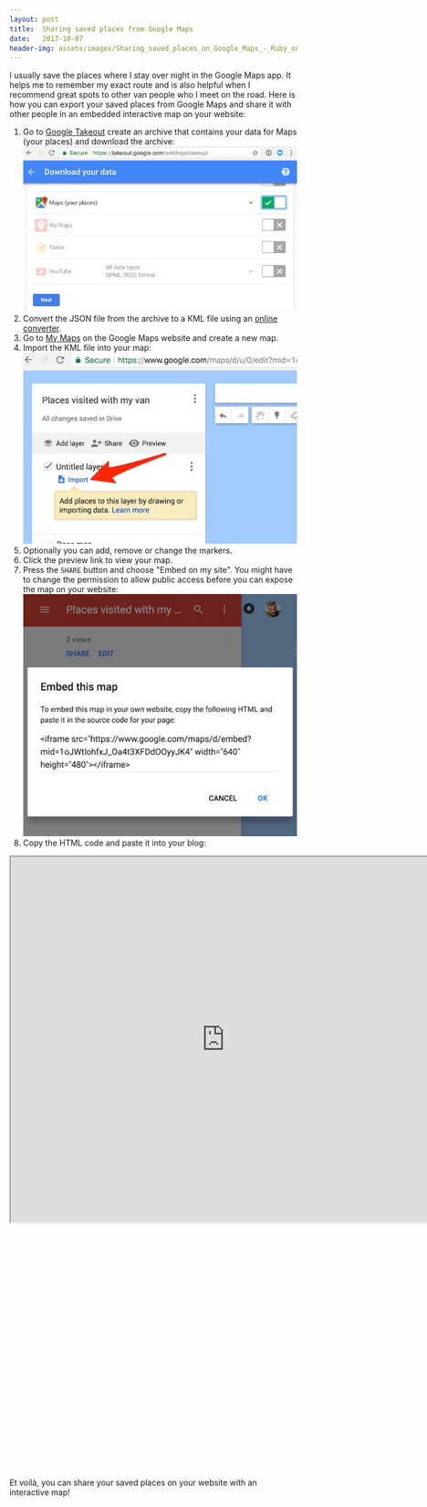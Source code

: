 ```yaml
---
layout: post
title:  Sharing saved places from Google Maps
date:   2017-10-07
header-img: assets/images/Sharing_saved_places_on_Google_Maps_-_Ruby_on_Wheels.jpg
---
```


I usually save the places where I stay over night in the Google Maps app. It helps me to remember my exact route and is also helpful when I recommend great spots to other van people who I meet on the road. Here is how you can export your saved places from Google Maps and share it with other people in an embedded interactive map on your website:

1. Go to [Google Takeout](https://takeout.google.com/settings/takeout) create an archive that contains your data for Maps (your places) and download the archive:
![Export Google Maps data](/assets/images/Data_tools_-_Download_your_data.jpg)
2. Convert the JSON file from the archive to a KML file using an [online converter](http://nearby.org.uk/convert-saved-places.php).
3. Go to [My Maps](https://www.google.com/maps/d/u/) on the Google Maps website and create a new map.
4. Import the KML file into your map:
![Import places via the KML file](/assets/images/Places_visited_with_my_van.jpg)
5. Optionally you can add, remove or change the markers.
5. Click the preview link to view your map.
6. Press the `SHARE` button and choose "Embed on my site". You might have to change the permission to allow public access before you can expose the map on your website:
![Get the HTML code for embedding the map into a website](/assets/images/Places_visited_with_my_van_share.jpg)
7. Copy the HTML code and paste it into your blog:

<div class="google-maps" style="padding-bottom: 85%">
  <iframe src="https://www.google.com/maps/d/embed?mid=1oJWtlohfxJ_Oa4t3XFDdOOyyJK4" width="750" height="640"></iframe>
</div>

Et voilà, you can share your saved places on your website with an interactive map!

